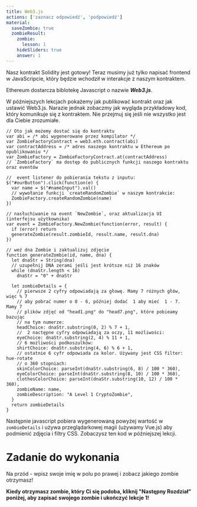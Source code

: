 ```yaml
---
title: Web3.js
actions: ['zaznacz odpowiedź', 'podpowiedź']
material:
  saveZombie: true
  zombieResult:
    zombie:
      lesson: 1
    hideSliders: true
    answer: 1
---
```


Nasz kontrakt Solidity jest gotowy! Teraz musimy już tylko napisać frontend w JavaScripcie, który będzie wchodził w interakcje z naszym kontraktem.

Ethereum dostarcza biblotekę Javascript o nazwie **_Web3.js_**.


W późniejszych lekcjach pokażemy jak publikować kontrakt oraz jak ustawić Web3.js. Narazie jednak zobaczmy jak wygląda przykładowy kod, który komunikuje się z kontraktem.
Nie przejmuj się jeśli nie wszystko jest dla Ciebie zrozumiałe.

```
// Oto jak możemy dostać się do kontraktu
var abi = /* abi wygenerowane przez kompilator */
var ZombieFactoryContract = web3.eth.contract(abi)
var contractAddress = /* adres naszego kontraktu w Ethereum po opublikowaniu */
var ZombieFactory = ZombieFactoryContract.at(contractAddress)
// `ZombieFactory` ma dostęp do publicznych funkcji naszego kontraktu oraz eventów

//  event listener do pobierania tekstu z inputu:
$("#ourButton").click(function(e) {
  var name = $("#nameInput").val()
  // wywołanie funkcji `createRandomZombie` w naszym kontrakcie:
  ZombieFactory.createRandomZombie(name)
})

// nasłuchiwanie na event `NewZombie`, oraz aktualizacja UI (interfejsu użytkownika)
var event = ZombieFactory.NewZombie(function(error, result) {
  if (error) return
  generateZombie(result.zombieId, result.name, result.dna)
})

// weź dna Zombie i zaktualizuj zdjęcie
function generateZombie(id, name, dna) {
  let dnaStr = String(dna)
  // uzupełnij DNA zerami jeśli jest krótsze niż 16 znaków
  while (dnaStr.length < 16)
    dnaStr = "0" + dnaStr

  let zombieDetails = {
    // pierwsze 2 cyfry odpowiadają za głowę. Mamy 7 różnych głów, więc % 7
    // aby pobrać numer o 0 - 6, później dodać  1 aby mieć  1 - 7. Mamy 7
    // plików zdjęć od "head1.png" do "head7.png", które pobieamy bazując 
    // na tym numerze:
    headChoice: dnaStr.substring(0, 2) % 7 + 1,
    //  2 nactępne cyfry odpowiadają za oczy, 11 możliwości:
    eyeChoice: dnaStr.substring(2, 4) % 11 + 1,
    // 6 możliwości podkoszulków:
    shirtChoice: dnaStr.substring(4, 6) % 6 + 1,
    // ostatnie 6 cyfr odpowiada za kolor. Używany jest CSS filter: hue-rotate
    // o 360 stopniach:
    skinColorChoice: parseInt(dnaStr.substring(6, 8) / 100 * 360),
    eyeColorChoice: parseInt(dnaStr.substring(8, 10) / 100 * 360),
    clothesColorChoice: parseInt(dnaStr.substring(10, 12) / 100 * 360),
    zombieName: name,
    zombieDescription: "A Level 1 CryptoZombie",
  }
  return zombieDetails
}
```

Następnie javascript pobiera wygenerowaną powyżej wartość w `zombieDetails` i używa przeglądarkowej magii (używamy Vue.js) aby podmienić zdjęcia i filtry CSS. Zobaczysz ten kod w późniejszej lekcji.

# Zadanie do wykonania

Na przód - wpisz swoje imię w polu po prawej i zobacz jakiego zombie otrzymasz!

**Kiedy otrzymasz zombie, który Ci się podoba, kliknij "Następny Rozdział" poniżej, aby zapisać swojego zombie i ukończyć lekcje 1!**

